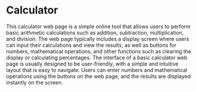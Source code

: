 # Calculator
This calculator web page is a simple online tool that allows users to perform basic arithmetic calculations such as addition, subtraction, multiplication, and division. The web page typically includes a display screen where users can input their calculations and view the results, as well as buttons for numbers, mathematical operations, and other functions such as clearing the display or calculating percentages.  The interface of a basic calculator web page is usually designed to be user-friendly, with a simple and intuitive layout that is easy to navigate. Users can enter numbers and mathematical operations using the buttons on the web page, and the results are displayed instantly on the screen.

